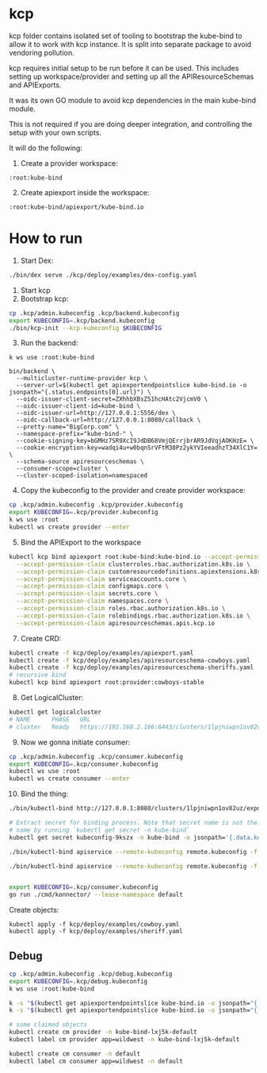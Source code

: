 # kcp 

kcp folder contains isolated set of tooling to bootstrap the kube-bind to allow it to work with kcp instance. 
It is split into separate package to avoid vendoring pollution.

kcp requires initial setup to be run before it can be used. 
This includes setting up workspace/provider and setting up all the APIResourceSchemas and APIExports.

It was its own GO module to avoid kcp dependencies in the main kube-bind module.

This is not required if you are doing deeper integration, and controlling the setup with your own scripts.

It will do the following:
1. Create a provider workspace:
```
:root:kube-bind
```
2. Create apiexport inside the workspace:
```
:root:kube-bind/apiexport/kube-bind.io
```


# How to run

1. Start Dex:
```bash
./bin/dex serve ./kcp/deploy/examples/dex-config.yaml
```

1. Start kcp
2. Bootstrap kcp:
```bash
cp .kcp/admin.kubeconfig .kcp/backend.kubeconfig
export KUBECONFIG=.kcp/backend.kubeconfig
./bin/kcp-init --kcp-kubeconfig $KUBECONFIG
```
3. Run the backend:
```
k ws use :root:kube-bind

bin/backend \
  --multicluster-runtime-provider kcp \
  --server-url=$(kubectl get apiexportendpointslice kube-bind.io -o jsonpath="{.status.endpoints[0].url}") \
  --oidc-issuer-client-secret=ZXhhbXBsZS1hcHAtc2VjcmV0 \
  --oidc-issuer-client-id=kube-bind \
  --oidc-issuer-url=http://127.0.0.1:5556/dex \
  --oidc-callback-url=http://127.0.0.1:8080/callback \
  --pretty-name="BigCorp.com" \
  --namespace-prefix="kube-bind-" \
  --cookie-signing-key=bGMHz7SR9XcI9JdDB68VmjQErrjbrAR9JdVqjAOKHzE= \
  --cookie-encryption-key=wadqi4u+w0bqnSrVFtM38Pz2ykYVIeeadhzT34XlC1Y= \
  --schema-source apiresourceschemas \
  --consumer-scope=cluster \
  --cluster-scoped-isolation=namespaced
```


4. Copy the kubeconfig to the provider and create provider workspace:
```bash
cp .kcp/admin.kubeconfig .kcp/provider.kubeconfig
export KUBECONFIG=.kcp/provider.kubeconfig
k ws use :root
kubectl ws create provider --enter
```

5. Bind the APIExport to the workspace
```bash
kubectl kcp bind apiexport root:kube-bind:kube-bind.io --accept-permission-claim clusterrolebindings.rbac.authorization.k8s.io \
  --accept-permission-claim clusterroles.rbac.authorization.k8s.io \
  --accept-permission-claim customresourcedefinitions.apiextensions.k8s.io \
  --accept-permission-claim serviceaccounts.core \
  --accept-permission-claim configmaps.core \
  --accept-permission-claim secrets.core \
  --accept-permission-claim namespaces.core \
  --accept-permission-claim roles.rbac.authorization.k8s.io \
  --accept-permission-claim rolebindings.rbac.authorization.k8s.io \
  --accept-permission-claim apiresourceschemas.apis.kcp.io 
```

7. Create CRD:
```bash
kubectl create -f kcp/deploy/examples/apiexport.yaml  
kubectl create -f kcp/deploy/examples/apiresourceschema-cowboys.yaml
kubectl create -f kcp/deploy/examples/apiresourceschema-sheriffs.yaml
# recursive bind
kubectl kcp bind apiexport root:provider:cowboys-stable
```

8. Get LogicalCluster:

```bash
kubectl get logicalcluster
# NAME      PHASE   URL                                                    AGE
# cluster   Ready   https://192.168.2.166:6443/clusters/1lpjniwpn1ov82uz   
```

9. Now we gonna initiate consumer:
```bash
cp .kcp/admin.kubeconfig .kcp/consumer.kubeconfig
export KUBECONFIG=.kcp/consumer.kubeconfig
kubectl ws use :root
kubectl ws create consumer --enter
```

10. Bind the thing:

```bash
./bin/kubectl-bind http://127.0.0.1:8080/clusters/1lpjniwpn1ov82uz/exports --dry-run -o yaml > apiserviceexport.yaml

# Extract secret for binding process. Note that secret name is not the same as output from command above. Check secret
# name by running `kubectl get secret -n kube-bind` 
kubectl get secret kubeconfig-9kszx -n kube-bind -o jsonpath='{.data.kubeconfig}' | base64 -d > remote.kubeconfig

./bin/kubectl-bind apiservice --remote-kubeconfig remote.kubeconfig -f kcp/deploy/examples/apiserviceexport-namespaced.yaml  --skip-konnector --remote-namespace kube-bind-lzf7l

./bin/kubectl-bind apiservice --remote-kubeconfig remote.kubeconfig -f kcp/deploy/examples/apiserviceexport-cluster.yaml  --skip-konnector --remote-namespace kube-bind-lzf7l


export KUBECONFIG=.kcp/consumer.kubeconfig
go run ./cmd/konnector/ --lease-namespace default
```

Create objects:
```
kubectl apply -f kcp/deploy/examples/cowboy.yaml
kubectl apply -f kcp/deploy/examples/sheriff.yaml
```


## Debug

```bash
cp .kcp/admin.kubeconfig .kcp/debug.kubeconfig   
export KUBECONFIG=.kcp/debug.kubeconfig
k ws use :root:kube-bind

k -s "$(kubectl get apiexportendpointslice kube-bind.io -o jsonpath="{.status.endpoints[0].url}")/clusters/*" api-resources   
k -s "$(kubectl get apiexportendpointslice kube-bind.io -o jsonpath="{.status.endpoints[0].url}")/clusters/*" get crd

# some claimed objects
kubectl create cm provider -n kube-bind-lxj5k-default
kubectl label cm provider app=wildwest -n kube-bind-lxj5k-default

kubectl create cm consumer -n default
kubectl label cm consumer app=wildwest -n default